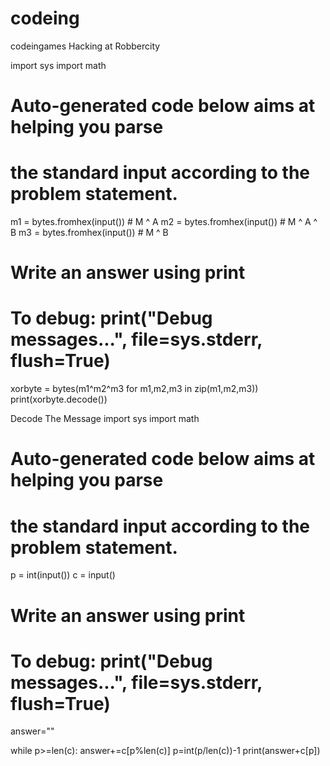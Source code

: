 # codeing
codeingames
Hacking at Robbercity

import sys
import math

# Auto-generated code below aims at helping you parse
# the standard input according to the problem statement.

m1 = bytes.fromhex(input())  # M ^ A
m2 = bytes.fromhex(input())  # M ^ A ^ B
m3 = bytes.fromhex(input())  # M ^ B

# Write an answer using print
# To debug: print("Debug messages...", file=sys.stderr, flush=True)


xorbyte = bytes(m1^m2^m3 for m1,m2,m3 in zip(m1,m2,m3))
print(xorbyte.decode())





Decode The Message
import sys
import math

# Auto-generated code below aims at helping you parse
# the standard input according to the problem statement.

p = int(input())
c = input()

# Write an answer using print
# To debug: print("Debug messages...", file=sys.stderr, flush=True)

answer=""

while p>=len(c):
    answer+=c[p%len(c)]
    p=int(p/len(c))-1
print(answer+c[p])

